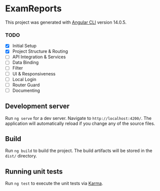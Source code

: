 # ExamReports

This project was generated with [Angular CLI](https://github.com/angular/angular-cli) version 14.0.5.

### TODO

- [x] Initial Setup
- [x] Project Structure & Routing
- [ ] API Integration & Services
- [ ] Data Binding
- [ ] Filter
- [ ] UI & Responsiveness
- [ ] Local Login
- [ ] Router Guard
- [ ] Documenting

## Development server

Run `ng serve` for a dev server. Navigate to `http://localhost:4200/`. The application will automatically reload if you change any of the source files.

## Build

Run `ng build` to build the project. The build artifacts will be stored in the `dist/` directory.

## Running unit tests

Run `ng test` to execute the unit tests via [Karma](https://karma-runner.github.io).
